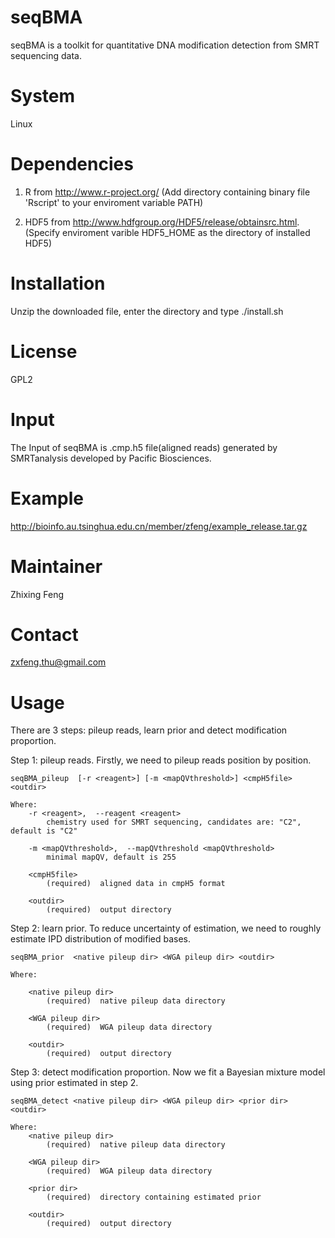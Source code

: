 seqBMA
======
seqBMA is a toolkit for quantitative DNA modification detection from SMRT sequencing data.

System
======
Linux


Dependencies
============
1. R from http://www.r-project.org/
(Add directory containing binary file 'Rscript' to your enviroment variable PATH)

2. HDF5 from http://www.hdfgroup.org/HDF5/release/obtainsrc.html. 
(Specify enviroment varible HDF5_HOME as the directory of installed HDF5)

Installation
============
Unzip the downloaded file, enter the directory and type ./install.sh 


License
=======
GPL2


Input
=====
The Input of seqBMA is .cmp.h5 file(aligned reads) generated by SMRTanalysis developed by Pacific Biosciences.


Example
=======
http://bioinfo.au.tsinghua.edu.cn/member/zfeng/example_release.tar.gz

Maintainer
==========
Zhixing Feng


Contact
=======
zxfeng.thu@gmail.com


Usage
=====
There are 3 steps: pileup reads, learn prior and detect modification proportion.

Step 1: pileup reads. Firstly, we need to pileup reads position by position.

	seqBMA_pileup  [-r <reagent>] [-m <mapQVthreshold>] <cmpH5file> <outdir>

	Where:
   		-r <reagent>,  --reagent <reagent>
     		chemistry used for SMRT sequencing, candidates are: "C2", default is "C2"

   		-m <mapQVthreshold>,  --mapQVthreshold <mapQVthreshold>
     		minimal mapQV, default is 255

   		<cmpH5file>
     		(required)  aligned data in cmpH5 format

   		<outdir>
     		(required)  output directory

Step 2: learn prior. To reduce uncertainty of estimation, we need to roughly estimate IPD distribution of modified bases.

	seqBMA_prior  <native pileup dir> <WGA pileup dir> <outdir>

	Where:

   		<native pileup dir>
     		(required)  native pileup data directory

   		<WGA pileup dir>
     		(required)  WGA pileup data directory

   		<outdir>
     		(required)  output directory

Step 3: detect modification proportion. Now we fit a Bayesian mixture model using prior estimated in step 2.

	seqBMA_detect <native pileup dir> <WGA pileup dir> <prior dir> <outdir>

	Where:
   		<native pileup dir>
     		(required)  native pileup data directory

   		<WGA pileup dir>
     		(required)  WGA pileup data directory

   		<prior dir>
     		(required)  directory containing estimated prior

   		<outdir>
     		(required)  output directory

 





